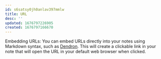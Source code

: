 ```yaml
---
id: s6satsy0jh0anlav397mmlw
title: URL
desc: ''
updated: 1676797226905
created: 1676797166670
---
```

Embedding URLs: You can embed URLs directly into your notes using Markdown syntax, such as [Dendron](https://www.dendron.so/). This will create a clickable link in your note that will open the URL in your default web browser when clicked.